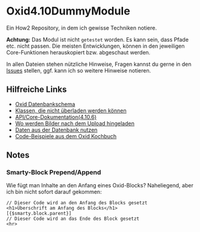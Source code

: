 # Oxid4.10DummyModule

Ein How2 Repository, in dem ich gewisse Techniken notiere. 

**Achtung:** Das Modul ist nicht `getestet` worden. Es kann sein, dass Pfade etc. nicht passen. Die meisten Entwicklungen, können in den jeweiligen Core-Funktionen herauskopiert bzw. abgeschaut werden.

In allen Dateien stehen nützliche Hinweise, Fragen kannst du gerne in den [Issues](https://github.com/Sioweb/Oxid4.10DummyModule/issues) stellen, ggf. kann ich so weitere Hinweise notieren.

## Hilfreiche Links

- [Oxid Datenbankschema](https://github.com/OXID-eSales/oxideshop_ce/blob/master/source/Setup/Sql/database_schema.sql)
- [Klassen, die nicht überladen werden können](https://oxidforge.org/en/list-of-not-overloadable-classes.html)
- [API/Core-Dokumentation(4.10.6)](https://docs.oxid-esales.com/sourcecodedocumentation/4.10.6/)
- [Wo werden Bilder nach dem Upload hingeladen](https://docs.oxid-esales.com/sourcecodedocumentation/4.10.6/oxutilsfile_8php_source.html#l00006)
- [Daten aus der Datenbank nutzen](https://oxidforge.org/de/datenbankdesign-kennen-lernen.html)
- [Code-Beispiele aus dem Oxid Kochbuch](https://github.com/OXIDCookbook/Cookbook_GER1)

## Notes

### Smarty-Block Prepend/Append

Wie fügt man Inhalte an den Anfang eines Oxid-Blocks? Naheliegend, aber ich bin nicht sofort darauf gekommen:

    // Dieser Code wird an den Anfang des Blocks gesetzt
    <h1>Überschrift am Anfang des Blocks</h1>
    [{$smarty.block.parent}]
    // Dieser Code wird an das Ende des Block gesetzt
    <hr>
